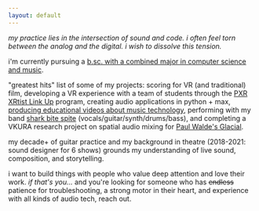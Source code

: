 ```yaml
---
layout: default
---
```

_my practice lies in the intersection of sound and code. i often feel torn between the analog and the digital. i wish to dissolve this tension._

i'm currently pursuing a <ins>b.sc. with a combined major in computer science and music</ins>.

"greatest hits" list of some of my projects: scoring for VR (and traditional) film, developing a VR experience with a team of students through the [PXR XRtist Link Up](https://performanceandxr.com/initiatives/xrtist-link-up/) program, creating audio applications in python + max, [producing educational videos about music technology](https://youtu.be/va4UkxFtGmY), performing with my band [shark bite spite](https://sharkbitespite.carrd.co) (vocals/guitar/synth/drums/bass), and completing a VKURA research project on spatial audio mixing for [Paul Walde's Glacial](https://paulwalde.bandcamp.com/album/glacial?from=search&search_item_id=3876905523&search_item_type=a&search_match_part=?&search_page_id=3878063983&search_page_no=1&search_rank=1&search_sig=98c3993dd7d917ddb6fddd1c5b0318df). 

my decade+ of guitar practice and my background in theatre (2018-2021: sound designer for 6 shows) grounds my understanding of live sound, composition, and storytelling.

i want to build things with people who value deep attention and love their work. _if that's you..._ and you're looking for someone who has ~~endless~~ patience for troubleshooting, a strong motor in their heart, and experience with all kinds of audio tech, reach out.
